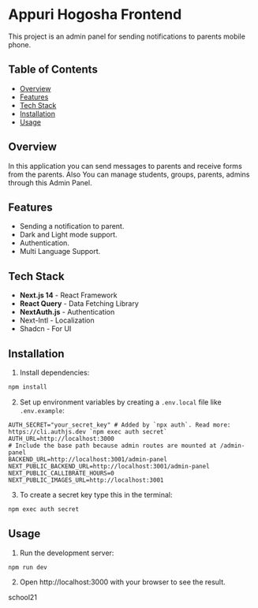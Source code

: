 # Appuri Hogosha Frontend

This project is an admin panel for sending notifications to parents mobile phone.

## Table of Contents

- [Overview](#overview)
- [Features](#features)
- [Tech Stack](#tech-stack)
- [Installation](#installation)
- [Usage](#usage)

## Overview

In this application you can send messages to parents and receive forms from the parents. Also You can manage students, groups, parents, admins through this Admin Panel.

## Features

- Sending a notification to parent.
- Dark and Light mode support.
- Authentication.
- Multi Language Support.

## Tech Stack

- **Next.js 14** - React Framework
- **React Query** - Data Fetching Library
- **NextAuth.js** - Authentication
- Next-Intl - Localization
- Shadcn - For UI

## Installation

1. Install dependencies:

```bash
npm install
```

2. Set up environment variables by creating a `.env.local` file like `.env.example`:

```.env.local
AUTH_SECRET="your_secret_key" # Added by `npx auth`. Read more: https://cli.authjs.dev `npm exec auth secret`
AUTH_URL=http://localhost:3000
# Include the base path because admin routes are mounted at /admin-panel
BACKEND_URL=http://localhost:3001/admin-panel
NEXT_PUBLIC_BACKEND_URL=http://localhost:3001/admin-panel
NEXT_PUBLIC_CALLIBRATE_HOURS=0
NEXT_PUBLIC_IMAGES_URL=http://localhost:3001
```

3. To create a secret key type this in the terminal:

```bash
npm exec auth secret
```

## Usage

1. Run the development server:

```bash
npm run dev
```

2. Open http://localhost:3000 with your browser to see the result.

school21